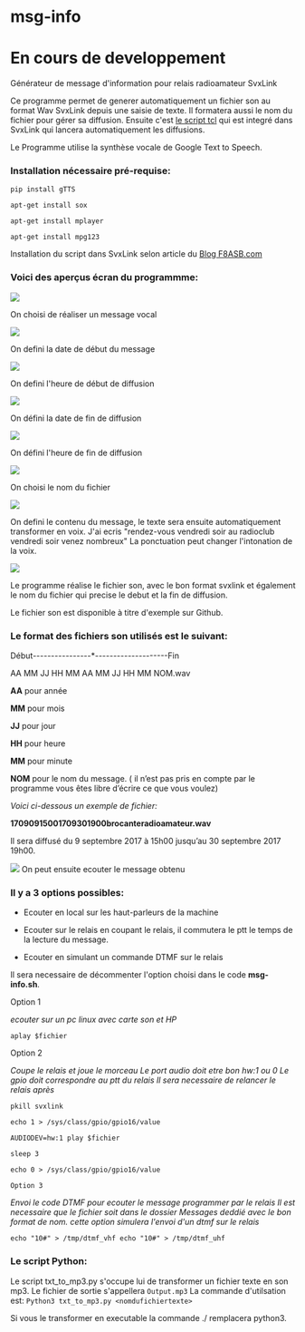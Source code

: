 # msg-info

#  **En cours de developpement**

Générateur de message d'information pour relais radioamateur SvxLink

Ce programme permet de generer automatiquement un fichier son au format Wav SvxLink depuis une saisie de texte. Il formatera aussi le nom du fichier pour gérer sa diffusion. Ensuite c'est [le script tcl](http://blog.f8asb.com/2017/09/17/svxlink-messages-dinformations-programmes/) qui est integré dans SvxLink qui lancera automatiquement les diffusions.

Le Programme utilise la synthèse vocale de Google Text to Speech. 

 
### Installation nécessaire pré-requise:

`pip install gTTS`

`apt-get install sox`

`apt-get install mplayer`

`apt-get install mpg123`


Installation du script dans SvxLink selon article du
[Blog F8ASB.com](http://blog.f8asb.com/2017/09/17/svxlink-messages-dinformations-programmes/)


### Voici des aperçus écran du programmme:

![](http://blog.f8asb.com/wp-content/uploads/2022/08/msginfo01.png)

On choisi de réaliser un message vocal

![](http://blog.f8asb.com/wp-content/uploads/2022/08/msginfo02.png)

On defini la date de début du message

![](http://blog.f8asb.com/wp-content/uploads/2022/08/msginfo03.png)

On defini l'heure de début de diffusion

![](http://blog.f8asb.com/wp-content/uploads/2022/08/msginfo04.png)

On défini la date de fin de diffusion

![](http://blog.f8asb.com/wp-content/uploads/2022/08/msginfo05.png)

On défini l'heure de fin de diffusion

![](http://blog.f8asb.com/wp-content/uploads/2022/08/msginfo06.png)

On choisi le nom du fichier

![](http://blog.f8asb.com/wp-content/uploads/2022/08/msginfo07.png)

On defini le contenu du message, le texte sera ensuite automatiquement transformer en voix. J'ai ecris "rendez-vous vendredi soir au radioclub vendredi soir venez nombreux"
La ponctuation peut changer l'intonation de la voix.

![](http://blog.f8asb.com/wp-content/uploads/2022/08/msginfo09.png)

Le programme réalise le fichier son, avec le bon format svxlink et également le nom du fichier qui precise le debut et la fin de diffusion.

Le fichier son est disponible à titre d'exemple sur Github. 

### Le format des fichiers son utilisés est le suivant:

Début----------------*--------------------Fin

AA MM JJ HH MM AA MM JJ HH MM NOM.wav

**AA** pour année

**MM** pour mois

**JJ** pour jour

**HH** pour heure

**MM** pour minute

**NOM** pour le nom du message. ( il n’est pas pris en compte par le programme vous êtes libre d’écrire ce que vous voulez)

*Voici ci-dessous un exemple de fichier:*

**17090915001709301900brocanteradioamateur.wav**

Il sera diffusé du 9 septembre 2017 à 15h00 jusqu’au 30 septembre 2017 19h00.


![](http://blog.f8asb.com/wp-content/uploads/2022/08/msginfo08.png)
On peut ensuite ecouter le message obtenu

### Il y a 3 options possibles:

* Ecouter en local sur les haut-parleurs de la machine

* Ecouter sur le relais en coupant le relais, il commutera le ptt le temps de la lecture du message.

* Ecouter en simulant un commande DTMF sur le relais

Il sera necessaire de décommenter l'option choisi dans le code **msg-info.sh**.


Option 1


*ecouter sur un pc linux avec carte son et HP*

`aplay $fichier`


Option 2


 *Coupe le relais et joue le morceau
 Le port audio doit etre bon hw:1 ou 0
 Le gpio doit correspondre au ptt du relais
 Il sera necessaire de relancer le relais après*

`pkill svxlink`

`echo 1 > /sys/class/gpio/gpio16/value`

`AUDIODEV=hw:1 play $fichier`

`sleep 3`

`echo 0 > /sys/class/gpio/gpio16/value`


`Option 3`


*Envoi le code DTMF pour ecouter le message programmer par le relais
Il est necessaire que le fichier soit dans le dossier Messages deddié
avec le bon format de nom.
cette option simulera l'envoi d'un dtmf sur le relais*

`echo "10#" > /tmp/dtmf_vhf
echo "10#" > /tmp/dtmf_uhf`

### Le script Python:

Le script txt_to_mp3.py s'occupe lui de transformer un fichier texte en son mp3.
Le fichier de sortie s'appellera `Output.mp3`
La commande d'utilsation est:
`Python3 txt_to_mp3.py <nomdufichiertexte>`

Si vous le transformer en executable la commande ./ remplacera python3.
